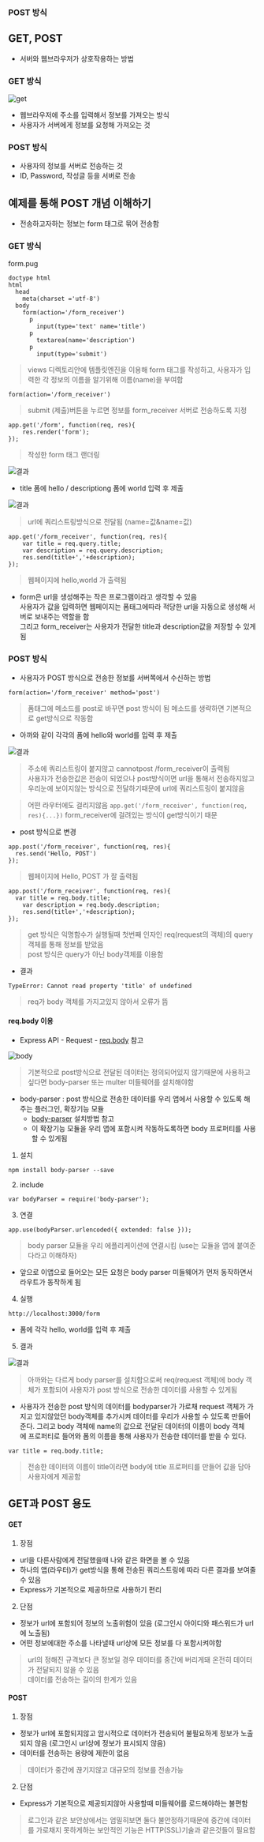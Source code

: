 ### POST 방식

## GET, POST
- 서버와 웹브라우저가 상호작용하는 방법

### GET 방식
![get](img/node18.png)
- 웹브라우저에 주소를 입력해서 정보를 가져오는 방식
- 사용자가 서버에게 정보를 요청해 가져오는 것

### POST 방식
- 사용자의 정보를 서버로 전송하는 것
- ID, Password, 작성글 등을 서버로 전송


## 예제를 통해 POST 개념 이해하기
- 전송하고자하는 정보는 form 태그로 묶어 전송함

### GET 방식
form.pug
```
doctype html
html
  head
    meta(charset ='utf-8')
  body
    form(action='/form_receiver')
      p
        input(type='text' name='title')
      p
        textarea(name='description')
      p
        input(type='submit')
```
> views 디렉토리안에 템플릿엔진을 이용해 form 태그를 작성하고, 사용자가 입력한 각 정보의 이름을 알기위해 이름(name)을 부여함

```
form(action='/form_receiver')
```
> submit (제출)버튼을 누르면 정보를 form_receiver 서버로 전송하도록 지정

```
app.get('/form', function(req, res){
	res.render('form');
});
```
> 작성한 form 태그 랜더링

![결과](img/node19.png)

- title 폼에 hello \/ descriptiong 폼에 world 입력 후 제출

![결과](img/node19.png)
> url에 쿼리스트링방식으로 전달됨 (name=값&name=값)
```
app.get('/form_receiver', function(req, res){
	var title = req.query.title;
	var description = req.query.description;
	res.send(title+','+description);
});
```
> 웹페이지에 hello,world 가 출력됨

- form은 url을 생성해주는 작은 프로그램이라고 생각할 수 있음<br/>사용자가 값을 입력하면 웹페이지는 폼태그에따라 적당한 url을 자동으로 생성해 서버로 보내주는 역할을 함<br/>그리고 form_receiver는 사용자가 전달한 title과 description값을 저장할 수 있게됨

### POST 방식
- 사용자가 POST 방식으로 전송한 정보를 서버쪽에서 수신하는 방법
```
form(action='/form_receiver' method='post')
```
> 폼태그에 메소드를 post로 바꾸면 post 방식이 됨 메소드를 생략하면 기본적으로 get방식으로 작동함

- 아까와 같이 각각의 폼에 hello와 world를 입력 후 제출

![결과](img/node21.png)
> 주소에 쿼리스트링이 붙지않고 cannotpost /form_receiver이 출력됨<br/>사용자가 전송한값은 전송이 되었으나 post방식이면 url을 통해서 전송하지않고 우리눈에 보이지않는 방식으로 전달하기때문에 url에 쿼리스트링이 붙지않음

> 어떤 라우터에도 걸리지않음 `app.get('/form_receiver', function(req, res){...})` form_receiver에 걸려있는 방식이 get방식이기 때문
- post 방식으로 변경
```
app.post('/form_receiver', function(req, res){
  res.send('Hello, POST')
});
```
> 웹페이지에 Hello, POST 가 잘 출력됨

```
app.post('/form_receiver', function(req, res){
  var title = req.body.title;
	var description = req.body.description;
	res.send(title+','+description);
});
```
> get 방식은 익명함수가 실행될때 첫번째 인자인 req(request의 객체)의 query객체를 통해 정보를 받았음<br/>post 방식은 query가 아닌 body객체를 이용함
- 결과
```
TypeError: Cannot read property 'title' of undefined
```
> req가 body 객체를 가지고있지 않아서 오류가 뜸

#### req.body 이용
- Express API - Request - [req.body](http://expressjs.com/ko/4x/api.html#req.body) 참고

![body](img/node22.png)
> 기본적으로 post방식으로 전달된 데이터는 정의되어있지 않기때문에 사용하고싶다면 body-parser 또는 multer 미들웨어를 설치해야함
- body-parser : post 방식으로 전송한 데이터를 우리 앱에서 사용할 수 있도록 해주는 플러그인, 확장기능 모듈
	- [body-parser](https://www.npmjs.com/package/body-parser) 설치방법 참고
	- 이 확장기능 모듈을 우리 앱에 포함시켜 작동하도록하면 body 프로퍼티를 사용할 수 있게됨

1. 설치
```
npm install body-parser --save
```
2. include
```
var bodyParser = require('body-parser');
```
3. 연결
```
app.use(bodyParser.urlencoded({ extended: false }));
```
> body parser 모듈을 우리 에플리케이션에 연결시킴 (use는 모듈을 앱에 붙여준다라고 이해하자)
- 앞으로 이앱으로 들어오는 모든 요청은 body parser 미들웨어가 먼저 동작하면서 라우트가 동작하게 됨

4. 실행
```
http://localhost:3000/form
```
- 폼에 각각 hello, world를 입력 후 제출
5. 결과

![결과](img/node23.png)<br/>
> 아까와는 다르게 body parser를 설치함으로써 req(request 객체)에 body 객체가 포함되어 사용자가 post 방식으로 전송한 데이터를 사용할 수 있게됨

- 사용자가 전송한 post 방식의 데이터를 bodyparser가 가로채 request 객체가 가지고 있지않았던 body객체를 추가시켜 데이터를 우리가 사용할 수 있도록 만들어준다. 그리고 body 객체에 name의 값으로 전달된 데이터의 이름이 body 객체에 프로퍼티로 들어와 폼의 이름을 통해 사용자가 전송한 데이터를 받을 수 있다.
```
var title = req.body.title;
```
> 전송한 데이터의 이름이 title이라면 body에 title 프로퍼티를 만들어 값을 담아 사용자에게 제공함

## GET과 POST 용도
#### GET
1. 장점
- url을 다른사람에게 전달했을때 나와 같은 화면을 볼 수 있음
- 하나의 앱(라우터)가 get방식을 통해 전송된 쿼리스트링에 따라 다른 결과를 보여줄 수 있음
- Express가 기본적으로 제공하므로 사용하기 편리

2. 단점
- 정보가 url에 포함되어 정보의 노출위험이 있음 (로그인시 아이디와 패스워드가 url에 노출됨)
- 어떤 정보에대한 주소를 나타낼때 url상에 모든 정보를 다 포함시켜야함
> url의 정해진 규격보다 큰 정보일 경우 데이터를 중간에 버리게돼 온전히 데이터가 전달되지 않을 수 있음<br/>데이터를 전송하는 길이의 한계가 있음


#### POST
1. 장점
- 정보가 url에 포함되지않고 암시적으로 데이터가 전송되어 불필요하게 정보가 노출되지 않음 (로그인시 url상에 정보가 표시되지 않음)
- 데이터를 전송하는 용량에 제한이 없음
> 데이터가 중간에 끊기지않고 대규모의 정보를 전송가능

2. 단점
- Express가 기본적으로 제공되지않아 사용할때 미들웨어를 로드해야하는 불편함

> 로그인과 같은 보안상에서는 엄밀히보면 둘다 불안정하기때문에 중간에 데이터를 가로채지 못하게하는 보안적인 기능은 HTTP(SSL)기술과 같은것들이 필요함
